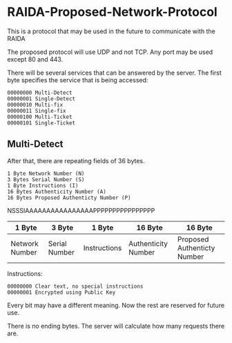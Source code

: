 # RAIDA-Proposed-Network-Protocol
This is a protocol that may be used in the future to communicate with the RAIDA


The proposed protocol will use UDP and not TCP. Any port may be used except 80 and 443. 

There will be several services that can be answered by the server. The first byte specifies the service that is being accessed:
```
00000000 Multi-Detect
00000001 Single-Detect
00000010 Multi-fix
00000011 Single-fix
00000100 Multi-Ticket
00000101 Single-Ticket
```

## Multi-Detect

After that, there are repeating fields of 36 bytes. 
```
1 Byte Network Number (N)
3 Bytes Serial Number (S)
1 Byte Instructions (I)
16 Bytes Authenticity Number (A)
16 Bytes Proposed Authenticty Number (P)
```
NSSSIAAAAAAAAAAAAAAAAPPPPPPPPPPPPPPPP


| 1 Byte  | 3 Byte | 1 Byte  | 16 Byte |16 Byte |
| ------------- | ------------- |------------- | ------------- |------------- |
| Network Number | Serial Number  | Instructions | Authenticity Number  | Proposed Authenticty Number |


Instructions:
```
00000000 Clear text, no special instructions
00000001 Encrypted using Public Key
```
 Every bit may have a different meaning. Now the rest are reserved for future use. 

There is no ending bytes. The server will calculate how many requests there are. 


